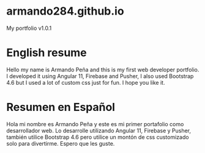 # armando284.github.io
My portfolio v1.0.1

# English resume
Hello my name is Armando Peña and this is my first web developer portfolio. 
I developed it using Angular 11, Firebase and Pusher, I also used Bootstrap 4.6 but I used a lot of custom css just for fun.
I hope you like it.

# Resumen en Español
Hola mi nombre es Armando Peña y este es mi primer portafolio como desarrollador web.
Lo desarrolle utilizando Angular 11, Firebase y Pusher, también utilice Bootstrap 4.6 pero utilice un montón de css customizado solo para divertirme.
Espero que les guste.
